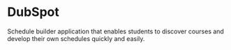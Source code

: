 # DubSpot
Schedule builder application that enables students to discover courses and develop their own schedules quickly and easily. 
